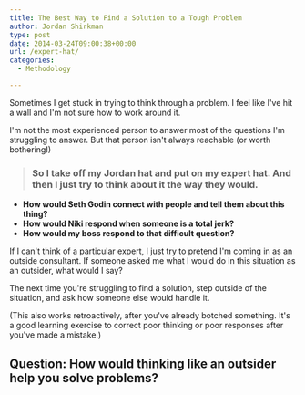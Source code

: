 ```yaml
---
title: The Best Way to Find a Solution to a Tough Problem
author: Jordan Shirkman
type: post
date: 2014-03-24T09:00:38+00:00
url: /expert-hat/
categories:
  - Methodology

---
```

Sometimes I get stuck in trying to think through a problem. I feel like I've hit a wall and I'm not sure how to work around it.

I'm not the most experienced person to answer most of the questions I'm struggling to answer. But that person isn't always reachable (or worth bothering!)

> ### So I take off my Jordan hat and put on my expert hat. And then I just try to think about it the way they would.

  * <strong style="font-style: normal;">How would Seth Godin connect with people and tell them about this thing?</strong>
  * <strong style="font-style: normal;">How would Niki respond when someone is a total jerk?</strong>
  * <strong style="font-style: normal;">How would my boss respond to that difficult question?</strong>

If I can't think of a particular expert, I just try to pretend I'm coming in as an outside consultant. If someone asked me what I would do in this situation as an outsider, what would I say?

The next time you're struggling to find a solution, step outside of the situation, and ask how someone else would handle it.

(This also works retroactively, after you've already botched something. It's a good learning exercise to correct poor thinking or poor responses after you've made a mistake.)

## Question: How would thinking like an outsider help you solve problems?